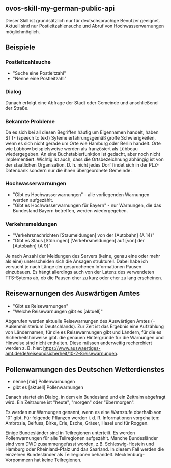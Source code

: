 ## ovos-skill-my-german-public-api
Dieser Skill ist grundsätzlich nur für deutschsprachige Benutzer geeignet. Aktuell sind nur Postleitzahlensuche und Abruf von Hochwasserwarnungen  möglichmöglich.
## Beispiele
### Postleitzahlsuche
- "Suche eine Postleitzahl"
- "Nenne eine Postleitzahl"
### Dialog
Danach erfolgt eine Abfrage der Stadt oder Gemeinde und anschließend der Straße.
### Bekannte Probleme
Da es sich bei all diesen Begriffen häufig um Eigennamen handelt, haben STT- (speech to text) Syteme erfahrungsgemäß große Schwierigkeiten, wenn es sich nicht gerade um Orte wie Hamburg oder Berlin handelt. Orte wie Lübbow beispielsweise werden als französiert als Lübbeau wiedergegeben. An eine Buchstabierfunktion ist gedacht, aber noch nicht implementiert. Wichtig ist auch, dass die Ortsbezeichnung abhängig ist von der staatlichen Organisation. D. h. nicht jedes Dorf findet sich in der PLZ-Datenbank sondern nur die ihnen übergeordnete Gemeinde.
### Hochwasserwarnungen
- "Gibt es Hochwasserwarnungen"  - alle vorliegenden Warnungen werden aufgezählt.
- "Gibt es Hochwasserwarnungen für Bayern" - nur Warnungen, die das Bundesland Bayern betreffen, werden wiedergegeben.
### Verkehrsmeldungen
- "Verkehrsnachrichten [Staumeldungen] von der [Autobahn] {A 14}"
- "Gibt es Staus [Störungen] [Verkehrsmeldungen] auf [von] der [Autobahn] {A 9}"

Je nach Anzahl der Meldungen des Servers (keine, genau eine oder mehr als eine) unterscheiden sich die Ansagen strukturell. Dabei habe ich versucht je nach Länge der gesprochenen Informationen Pausen einzubauen. Es hängt allerdings auch von der Latenz des verwendeten TTS-Sytems ab, ob die Pausen eher zu kurz oder eher zu lang erscheinen.
## Reisewarnungen des Auswärtigen Amtes
- "Gibt es Reisewarnungen"
- "Welche Reisewarnungen gibt es [aktuell]"

Abgerufen werden aktuelle Reisewarnungen des Auswärtigen Amtes (= Außenministerium Deutschlands). Zur Zeit ist das Ergebnis eine Aufzählung von Ländernamen, für die es Reisewarnungen gibt und Ländern, für die es Sicherheitshinweise gibt. die genauen Hintergründe für die Warnungen und Hinweise sind nicht enthalten. Diese müssen anderweitig recherchiert werden z. B. hier: https://www.auswaertiges-amt.de/de/reiseundsicherheit/10-2-8reisewarnungen.
## Pollenwarnungen des Deutschen Wetterdienstes
- nenne [mir] Pollenwarnungen
- gibt es [aktuell] Pollenwarnungen

Danach startet ein Dialog, in dem ein Bundesland und ein Zeitraim abgefragt wird. Ein Zeitraume ist "heute", "morgen" oder "übermorgen".

Es werden nur Warnungen genannt, wenn es eine Warnstufe oberhalb von "0" gibt. Für folgende Pflanzen werden i. d. R. Informationen vorgehalten: Ambrosia, Beifuss, Birke, Erle, Esche, Gräser, Hasel und für Roggen.

Einige Bundesländer sind in Teilregionen unterteilt. Es werden Pollenwarnungen für alle Teilregionen aufgezählt. Manche Bundesländer sind vom DWD zusammengefasst worden, z.B. Schleswig-Hostein und Hamburg oder Rheinland-Pfalz und das Saarland. In diesem Fall werden die einzelnen Bundesländer als Teilregionen behandelt. Mecklenburg-Vorpommern hat keine Teilregionen.